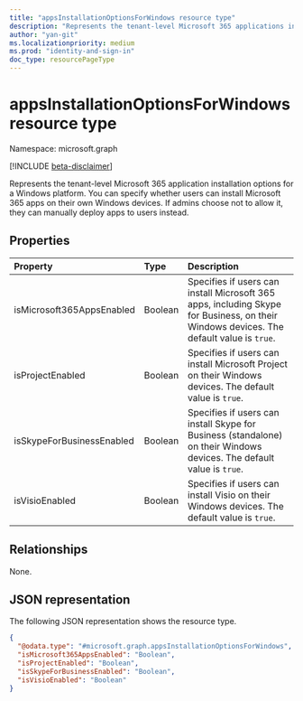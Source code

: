 ```yaml
---
title: "appsInstallationOptionsForWindows resource type"
description: "Represents the tenant-level Microsoft 365 applications installation options for a Windows platform."
author: "yan-git"
ms.localizationpriority: medium
ms.prod: "identity-and-sign-in"
doc_type: resourcePageType
---
```


# appsInstallationOptionsForWindows resource type

Namespace: microsoft.graph

[!INCLUDE [beta-disclaimer](../../includes/beta-disclaimer.md)]

Represents the tenant-level Microsoft 365 application installation options for a Windows platform. You can specify whether users can install Microsoft 365 apps on their own Windows devices. If admins choose not to allow it, they can manually deploy apps to users instead.

## Properties
|Property|Type|Description|
|:---|:---|:---|
| isMicrosoft365AppsEnabled | Boolean | Specifies if users can install Microsoft 365 apps, including Skype for Business, on their Windows devices. The default value is `true`.|
| isProjectEnabled| Boolean | Specifies if users can install Microsoft Project on their Windows devices. The default value is `true`. |
| isSkypeForBusinessEnabled | Boolean | Specifies if users can install Skype for Business (standalone) on their Windows devices. The default value is `true`. |
| isVisioEnabled | Boolean | Specifies if users can install Visio on their Windows devices. The default value is `true`. |

## Relationships
None.

## JSON representation
The following JSON representation shows the resource type.
<!-- {
  "blockType": "resource",
  "@odata.type": "microsoft.graph.appsInstallationOptionsForWindows"
}
-->
``` json
{
  "@odata.type": "#microsoft.graph.appsInstallationOptionsForWindows",
  "isMicrosoft365AppsEnabled": "Boolean",
  "isProjectEnabled": "Boolean",
  "isSkypeForBusinessEnabled": "Boolean",
  "isVisioEnabled": "Boolean"
}
```
